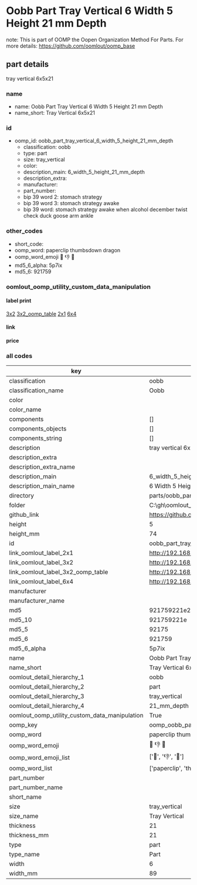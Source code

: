 # Oobb Part Tray Vertical 6 Width 5 Height 21 mm Depth  

note: This is part of OOMP the Oopen Organization Method For Parts. For more details: https://github.com/oomlout/oomp_base

##  part details
  



tray vertical 6x5x21



### name
* name: Oobb Part Tray Vertical 6 Width 5 Height 21 mm Depth
* name_short: Tray Vertical 6x5x21 
### id
* oomp_id: oobb_part_tray_vertical_6_width_5_height_21_mm_depth
  * classification: oobb
  * type: part
  * size: tray_vertical
  * color: 
  * description_main: 6_width_5_height_21_mm_depth
  * description_extra: 
  * manufacturer: 
  * part_number: 
  * bip 39 word 2: stomach strategy
  * bip 39 word 3: stomach strategy awake
  * bip 39 word: stomach strategy awake when alcohol december twist check duck goose arm ankle

### other_codes
* short_code: 
* oomp_word: paperclip thumbsdown dragon
* oomp_word_emoji :paperclip: :thumbsdown: :dragon:
* md5_6_alpha: 5p7ix
* md5_6: 921759






### oomlout_oomp_utility_custom_data_manipulation
#### label print
[3x2](http://192.168.1.245:1112/?label=oomp%205p7ix)
[3x2_oomp_table](http://192.168.1.108:1112/?label=oomp%205p7ix)
[2x1](http://192.168.1.242:1112/?label=oomp%205p7ix)
[6x4](http://192.168.1.55:1112/?label=oomp%205p7ix)    

#### link

                              

#### price







### all codes 
| key | value |  
| --- | --- |  
| classification | oobb |  
| classification_name | Oobb |  
| color |  |  
| color_name |  |  
| components | [] |  
| components_objects | [] |  
| components_string | [] |  
| description | tray vertical 6x5x21 |  
| description_extra |  |  
| description_extra_name |  |  
| description_main | 6_width_5_height_21_mm_depth |  
| description_main_name | 6 Width 5 Height 21 mm Depth |  
| directory | parts/oobb_part_tray_vertical_6_width_5_height_21_mm_depth |  
| folder | C:\gh\oomlout_oobb_version_4_generated_parts\parts\oobb_part_tray_vertical_6_width_5_height_21_mm_depth |  
| github_link | https://github.com/oomlout/oomlout_oomp_part_src/tree/main/parts/oobb_part_tray_vertical_6_width_5_height_21_mm_depth |  
| height | 5 |  
| height_mm | 74 |  
| id | oobb_part_tray_vertical_6_width_5_height_21_mm_depth |  
| link_oomlout_label_2x1 | http://192.168.1.242:1112/?label=oomp%205p7ix |  
| link_oomlout_label_3x2 | http://192.168.1.245:1112/?label=oomp%205p7ix |  
| link_oomlout_label_3x2_oomp_table | http://192.168.1.108:1112/?label=oomp%205p7ix |  
| link_oomlout_label_6x4 | http://192.168.1.55:1112/?label=oomp%205p7ix |  
| manufacturer |  |  
| manufacturer_name |  |  
| md5 | 921759221e271d70e2830fa22075b6b1 |  
| md5_10 | 921759221e |  
| md5_5 | 92175 |  
| md5_6 | 921759 |  
| md5_6_alpha | 5p7ix |  
| name | Oobb Part Tray Vertical 6 Width 5 Height 21 mm Depth |  
| name_short | Tray Vertical 6x5x21  |  
| oomlout_detail_hierarchy_1 | oobb |  
| oomlout_detail_hierarchy_2 | part |  
| oomlout_detail_hierarchy_3 | tray_vertical |  
| oomlout_detail_hierarchy_4 | 21_mm_depth |  
| oomlout_oomp_utility_custom_data_manipulation | True |  
| oomp_key | oomp_oobb_part_tray_vertical_6_width_5_height_21_mm_depth |  
| oomp_word | paperclip thumbsdown dragon |  
| oomp_word_emoji | :paperclip: :thumbsdown: :dragon: |  
| oomp_word_emoji_list | [':paperclip:', ':thumbsdown:', ':dragon:'] |  
| oomp_word_list | ['paperclip', 'thumbsdown', 'dragon'] |  
| part_number |  |  
| part_number_name |  |  
| short_name |  |  
| size | tray_vertical |  
| size_name | Tray Vertical |  
| thickness | 21 |  
| thickness_mm | 21 |  
| type | part |  
| type_name | Part |  
| width | 6 |  
| width_mm | 89 |  
